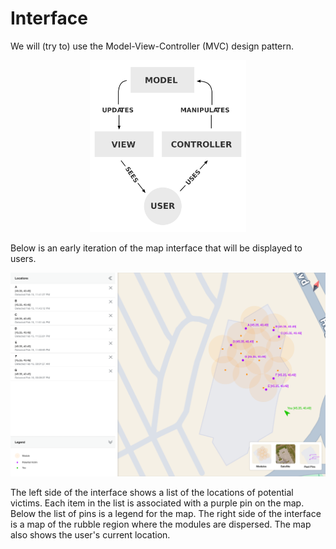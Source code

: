 # Interface
We will (try to) use the Model-View-Controller (MVC) design pattern.

<p align="center">
  <img src="../resources/mvc.png" width="250" title="mvc" alt="mvc">
</p>

Below is an early iteration of the map interface that will be displayed to users.

<p align="center">
  <img src="../resources/map-interface.png" width="600" title="me" alt="me">
</p>

The left side of the interface shows a list of the locations of potential victims. Each item in the list is associated with a purple pin on the map. Below the list of pins is a legend for the map. The right side of the interface is a map of the rubble region where the modules are dispersed. The map also shows the user's current location.
